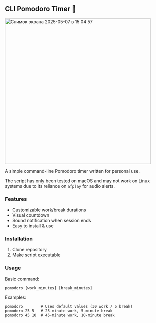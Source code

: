 ## CLI Pomodoro Timer 🍅

<img width="466" alt="Снимок экрана 2025-05-07 в 15 04 57" src="https://github.com/user-attachments/assets/10120559-b4d3-4d09-91ed-33c34a5fda9c" />


A simple command-line Pomodoro timer written for personal use.

The script has only been tested on macOS and may not work on Linux systems due to its reliance on `afplay` for audio alerts.

### Features
- Customizable work/break durations
- Visual countdown
- Sound notification when session ends
- Easy to install & use

### Installation
1. Clone repository
2. Make script executable

### Usage
Basic command:
```shell
pomodoro [work_minutes] [break_minutes]
```

Examples:
```shell
pomodoro        # Uses default values (30 work / 5 break)
pomodoro 25 5   # 25-minute work, 5-minute break
pomodoro 45 10  # 45-minute work, 10-minute break
```
